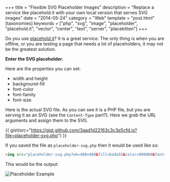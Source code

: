 +++
title = "Flexible SVG Placeholder Images"
description = "Replace a service like placehold.it with your own local version that serves SVG images"
date = "2014-05-24"
category = "Web"
template = "post.html"
[taxonomies]
keywords = ["php", "svg", "image", "placeholder", "placehold.it", "vector", "center", "text", "server", "placekitten"]
+++

Do you use [placehold.it](http://placehold.it "Placehold.it Homepage")? It is a great service. The only thing is when you are offline, or you are testing a page that needs a lot of placeholders, it may not be the greatest solution.

**Enter the SVG placeholder.**

Here are the properties you can set:

* width and height
* background-fill
* font-color
* font-family
* font-size

Here is the actual SVG file. As you can see it is a PHP file, but you are serving it as an SVG (see the `Content-Type` part?). Here we grab the URL arguments and assign them to the SVG.

{{ gist(src="https://gist.github.com/3aad1d22163c3c3e5cfd.js?file=placeholder-svg.php") }}

If you saved the file as `placeholder-svg.php` then it would be used like so:

```html
<img src="placeholder-svg.php?wh=400x400&fill=bada55&color=000000&font=Georgia&size=20" />
```

This would be the output:

<div class="center">
  <img src="/images/placeholder.png" alt="Placeholder Example">
</div>

